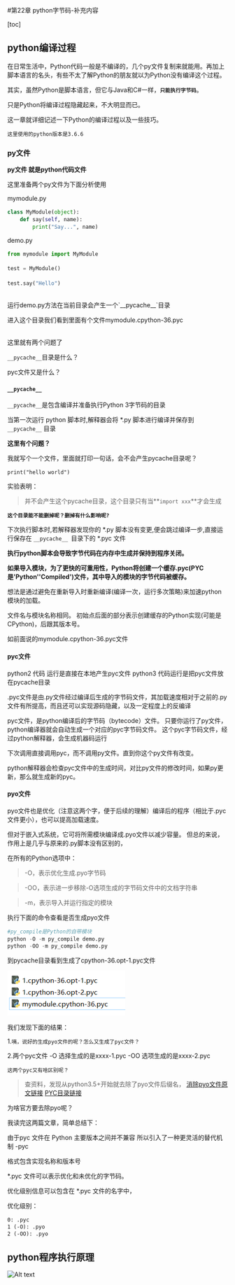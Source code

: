 #第22章 python字节码-补充内容

[toc]



## python编译过程


在日常生活中，Python代码一般是不编译的，几个py文件复制来就能用。再加上脚本语言的名头，有些不太了解Python的朋友就以为Python没有编译这个过程。

其实，虽然Python是脚本语言，但它与Java和C#一样，**`只能执行字节码`**。

只是Python将编译过程隐藏起来，不大明显而已。


这一章就详细记述一下Python的编译过程以及一些技巧。

`这里使用的python版本是3.6.6`


### py文件

**py文件 就是python代码文件**

这里准备两个py文件为下面分析使用

mymodule.py
```python
class MyModule(object):
    def say(self, name):
        print("Say...", name)
```

demo.py
```python
from mymodule import MyModule

test = MyModule()

test.say("Hello")
```

<br>
运行demo.py方法在当前目录会产生一个`__pycache__`目录

进入这个目录我们看到里面有个文件mymodule.cpython-36.pyc

<br>
这里就有两个问题了

`__pycache__`目录是什么？

pyc文件又是什么？


#### `__pycache__`

`__pycache__`是包含编译并准备执行Python 3字节码的目录

当第一次运行 python 脚本时,解释器会将 *.py 脚本进行编译并保存到 `__pycache__` 目录

**这里有个问题？** 

我就写个一个文件，里面就打印一句话，会不会产生pycache目录呢？

```
print("hello world")
```

实验表明：
> 并不会产生这个pycache目录，这个目录只有当**`import xxx`**才会生成


**`这个目录能不能删掉呢？删掉有什么影响呢?`**

下次执行脚本时,若解释器发现你的 *.py 脚本没有变更,便会跳过编译一步,直接运行保存在 `__pycache__ `目录下的 *.pyc 文件


**执行python脚本会导致字节代码在内存中生成并保持到程序关闭。**

**如果导入模块，为了更快的可重用性，Python将创建一个缓存.pyc(PYC是'Python''Compiled')文件，其中导入的模块的字节代码被缓存。**

想法是通过避免在重新导入时重新编译(编译一次，运行多次策略)来加速python模块的加载。

文件名与模块名称相同。
初始点后面的部分表示创建缓存的Python实现(可能是CPython)，后跟其版本号。

如前面说的mymodule.cpython-36.pyc文件

#### pyc文件

python2 代码 运行是直接在本地产生pyc文件
python3 代码运行是把pyc文件放在pycache目录


.pyc文件是由.py文件经过编译后生成的字节码文件，其加载速度相对于之前的.py文件有所提高，而且还可以实现源码隐藏，以及一定程度上的反编译


pyc文件，是python编译后的字节码（bytecode）文件。
只要你运行了py文件，python编译器就会自动生成一个对应的pyc字节码文件。
这个pyc字节码文件，经过python解释器，会生成机器码运行

下次调用直接调用pyc，而不调用py文件。直到你这个py文件有改变。

python解释器会检查pyc文件中的生成时间，对比py文件的修改时间，如果py更新，那么就生成新的pyc。


#### pyo文件

pyo文件也是优化（注意这两个字，便于后续的理解）编译后的程序（相比于.pyc文件更小），也可以提高加载速度。

但对于嵌入式系统，它可将所需模块编译成.pyo文件以减少容量。  但总的来说，作用上是几乎与原来的.py脚本没有区别的，


在所有的Python选项中：

>-O，表示优化生成.pyo字节码

>-OO，表示进一步移除-O选项生成的字节码文件中的文档字符串

>-m，表示导入并运行指定的模块


执行下面的命令查看是否生成pyo文件

```python
#py_compile是Python的自带模块
python -O -m py_compile demo.py
python -OO -m py_compile demo.py
```

到pycache目录看到生成了cpython-36.opt-1.pyc文件

![Alt text](./1578027718663.png)

我们发现下面的结果：

1.`咦，说好的生成pyo文件的呢？怎么又生成了pyc文件？`

2.两个pyc文件
-O 选择生成的是xxxx-1.pyc
-OO 选项生成的是xxxx-2.pyc

`这两个pyc又有啥区别呢？`


>查资料，发现从python3.5+开始就去除了pyo文件后缀名，
[消除pyo文件原文链接](https://www.python.org/dev/peps/pep-0488/)
[PYC目录链接](https://www.python.org/dev/peps/pep-3147/)

为啥官方要去除pyo呢？ 

我读完这两篇文章，简单总结下：

由于pyc 文件在 Python 主要版本之间并不兼容
所以引入了一种更灵活的替代机制 -pyc

格式包含实现名称和版本号

*.pyc 文件可以表示优化和未优化的字节码。

优化级别信息可以包含在 *.pyc 文件的名字中，

优化级别：
```
0: .pyc
1 (-O): .pyo
2 (-OO): .pyo
```



## python程序执行原理

![Alt text](./1578032890559.png)
